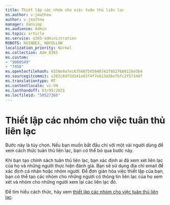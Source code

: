 ```yaml
---
title: Thiết lập các nhóm cho việc tuân thủ liên lạc
ms.author: v-jmathew
author: v-jmathew
manager: dansimp
ms.audience: Admin
ms.topic: article
ms.service: o365-administration
ROBOTS: NOINDEX, NOFOLLOW
localization_priority: Normal
ms.collection: Adm_O365
ms.custom:
- "9000549"
- "7456"
ms.openlocfilehash: 6550e9a7ec675607565640741f9527688116e5b4
ms.sourcegitcommit: c202c0df2d141e63f4f7eb13a56efbfc2f57348f
ms.translationtype: MT
ms.contentlocale: vi-VN
ms.lasthandoff: 03/05/2021
ms.locfileid: "50527366"
---
```

# <a name="set-up-groups-for-communication-compliance"></a>Thiết lập các nhóm cho việc tuân thủ liên lạc

Bước này là tùy chọn. Nếu bạn muốn bắt đầu chỉ với một vài người dùng để xem cách thức tuân thủ liên lạc, bạn có thể bỏ qua bước này.  
  
Khi bạn tạo chính sách tuân thủ liên lạc, bạn xác định ai đã xem xét liên lạc của họ và những người thực hiện đánh giá. Bạn sẽ sử dụng địa chỉ email để xác định cá nhân hoặc nhóm người. Để đơn giản hóa việc thiết lập của bạn, bạn có thể tạo các nhóm cho những người có thông tin liên lạc của họ xem xét và nhóm cho những người xem lại các liên lạc đó.  
  
Để tìm hiểu cách thức, hãy xem [thiết lập các nhóm cho việc tuân thủ liên lạc](https://go.microsoft.com/fwlink/?linkid=2129594).
